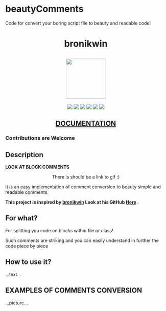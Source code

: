 # beautyComments
Code for convert your boring script file to beauty and readable code!
<h1 align="center">bronikwin</h1>
<h2 align="center">


<img src="https://img.icons8.com/fluency/344/python.png" width="125" height="125">


</h2>

<p align="center">
<img src="https://img.shields.io/github/downloads/bronikwin/beautyComments/total?logo=GitHub">

<img src = "https://img.shields.io/github/languages/top/bronikwin/beautyComments">



<img src="https://badges.frapsoft.com/os/v1/open-source.svg?v=103" >

<img src="https://img.shields.io/github/stars/bronikwin/beautyComments?style=social">

<img src="https://img.shields.io/github/forks/bronikwin/beautyComments?style=social">

<img src="https://img.shields.io/github/followers/bronikwin?style=social">


</p>

<h2 align="center"><a  href="https://solitairevue.firebaseapp.com">DOCUMENTATION</a></h2>

### Contributions are Welcome

## Description

**LOOK AT BLOCK COMMENTS**

<p align="center">
</h2> There is should be a link to gif :) </h2>

It is an easy implementation of comment conversion to beauty simple and readable comments

**This project is inspired by [bronikwin](https://github.com/bronikwin) Look at his GitHub [Here](https://github.com/bronikwin)** .

## For what?
For splitting you code on blocks within file or class!
</p>
Such comments are striking and you can easily understand in further the code piece by piece

## How to use it?
...text...

## EXAMPLES OF COMMENTS CONVERSION
...picture...
